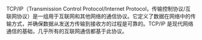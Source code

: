 TCP/IP（Transmission Control Protocol/Internet Protocol，传输控制协议/互联网协议）是一组用于互联网和其他网络的通信协议。它定义了数据在网络中的传输方式，并确保数据从发送方传输到接收方的过程是可靠的。TCP/IP 是现代网络通信的基础，几乎所有的互联网通信都基于此协议。

